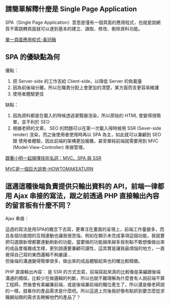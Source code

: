 ## 請簡單解釋什麼是 Single Page Application
SPA（Single Page Application）意思是僅有一個頁面的應用程式，也就是說網頁不需跳轉頁面就可以達到基本的建立、讀取、修改、刪除資料功能。


[單一頁面應用程式-黃冠融](https://medium.com/@mybaseball52/單一頁面應用程式-c98c8a17081)

## SPA 的優缺點為何
優點：

1. 把 Server-side 的工作丟給 Client-side，以降低 Server 的負載量
2. 因為前後端分離，所以在職責分配上會更加的清楚，某方面而言更容易維護
3. 使用者體驗更佳


缺點：

1. 因為資料都是在載入的時候透過瀏覽器渲染，所以原始的 HTML 會變得很簡單，並不利於 SEO
2. 根據老師的文章， SEO 的問題可以在第一次載入得時候用 SSR (Sever-side render) 渲染，而之後使用者使用時再以 SPA 為主，如此就可以兼顧到 SEO 跟 使用者體驗，因此前端的架構更加複雜，甚至單純前端就需要用到 MVC (Model-View-Controller) 來做管理。

[跟著小明一起搞懂技術名詞：MVC、SPA 與 SSR](https://medium.com/@hulitw/introduction-mvc-spa-and-ssr-545c941669e9)

[MVC是一個巨大誤會-HOWTOMAKEATURN](http://blog.turn.tw/?p=1539)
## 這週這種後端負責提供只輸出資料的 API，前端一律都用 Ajax 串接的寫法，跟之前透過 PHP 直接輸出內容的留言板有什麼不同？

Ajax 串接：

這週的寫法是用SPA的概念下去寫，更專注在畫面的呈現上，前端工作量變多，而且各個功能間的互相連動也讓我很苦惱，例如在顯示未完成事項這個功能，我就要把勾選跟新增都要連動刷新的功能，當要做的功能越來越多我有點不敢想像做出來的成品會複雜成怎樣，更別說還要兼顧可讀性，這其實是讓我最煩惱的地方，一直覺得自己寫的東西邏輯不夠嚴謹...<br/>但後端的溝通變得簡單很多，做出來的成品體驗起來也的確比較精緻。



PHP 直接輸出內容：
是 SSR 的方式去寫，前端寫起來真的比較像是美編跟後端溝通的橋樑，比較少在做邏輯的判斷，所以也就不難理解為什麼會有人說前端不算工程師，然後會有美編兼前端，或是後端兼前端的職位產生了，所以還是像老師說的一樣，就看你的產品需求是什麼吧。所以這週上完後我好像有點抓到要怎麼從求職網站開的需求去暸解他們的產品了？
